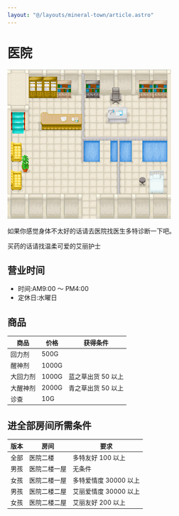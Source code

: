 ```yaml
---
layout: "@/layouts/mineral-town/article.astro"
---
```


# 医院

![医院](_医院.png)

如果你感觉身体不太好的话请去医院找医生多特诊断一下吧。

买药的话请找温柔可爱的艾丽护士

## 营业时间

- 时间:AM9:00 ～ PM4:00
- 定休日:水曜日

## 商品

| 商品     | 价格  | 获得条件           |
| -------- | ----- | ------------------ |
| 回力剂   | 500G  |                    |
| 醒神剂   | 1000G |                    |
| 大回力剂 | 1000G | 蓝之草出货 50 以上 |
| 大醒神剂 | 2000G | 青之草出货 50 以上 |
| 诊查     | 10G   |                    |

## 进全部房间所需条件

| 版本 | 房间         | 要求                  |
| ---- | ------------ | --------------------- |
| 全部 | 医院二楼     | 多特友好 100 以上     |
| 男孩 | 医院二楼一屋 | 无条件                |
| 女孩 | 医院二楼一屋 | 多特爱情度 30000 以上 |
| 男孩 | 医院二楼二屋 | 艾丽爱情度 30000 以上 |
| 女孩 | 医院二楼二屋 | 艾丽友好 200 以上     |
